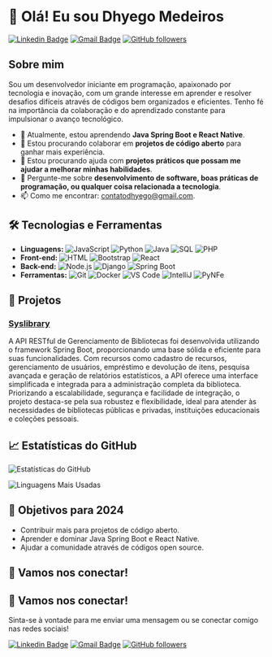 # 👋 Olá! Eu sou Dhyego Medeiros

[![Linkedin Badge](https://img.shields.io/badge/-Dhyego--Sousa-blue?style=flat-square&logo=Linkedin&logoColor=white&link=https://www.linkedin.com/in/dhyego-sousa/)](https://www.linkedin.com/in/dhyego-sousa/)
[![Gmail Badge](https://img.shields.io/badge/-contatodhyego@gmail.com-c14438?style=flat-square&logo=Gmail&logoColor=white&link=mailto:contatodhyego@gmail.com)](mailto:contatodhyego@gmail.com)
[![GitHub followers](https://img.shields.io/github/followers/DhyegoMedeiros?label=Follow&style=social)](https://github.com/DhyegoMedeiros/?tab=follow)

## Sobre mim

Sou um desenvolvedor iniciante em programação, apaixonado por tecnologia e inovação, com um grande interesse em aprender e resolver desafios difíceis através de códigos bem organizados e eficientes. Tenho fé na importância da colaboração e do aprendizado constante para impulsionar o avanço tecnológico.

- 🌱 Atualmente, estou aprendendo **Java Spring Boot e React Native**.
- 👯 Estou procurando colaborar em **projetos de código aberto** para ganhar mais experiência.
- 🤔 Estou procurando ajuda com **projetos práticos que possam me ajudar a melhorar minhas habilidades**.
- 💬 Pergunte-me sobre **desenvolvimento de software, boas práticas de programação, ou qualquer coisa relacionada a tecnologia**.
- 📫 Como me encontrar: [contatodhyego@gmail.com](mailto:contatodhyego@gmail.com).

## 🛠️ Tecnologias e Ferramentas

- **Linguagens:** ![JavaScript](https://img.shields.io/badge/-JavaScript-black?style=flat-square&logo=javascript) ![Python](https://img.shields.io/badge/-Python-black?style=flat-square&logo=python) ![Java](https://img.shields.io/badge/-Java-black?style=flat-square&logo=java) ![SQL](https://img.shields.io/badge/-SQL-black?style=flat-square&logo=postgresql) ![PHP](https://img.shields.io/badge/-PHP-black?style=flat-square&logo=php)
- **Front-end:** ![HTML](https://img.shields.io/badge/-HTML-black?style=flat-square&logo=html5) ![Bootstrap](https://img.shields.io/badge/-Bootstrap-black?style=flat-square&logo=bootstrap) ![React](https://img.shields.io/badge/-React-black?style=flat-square&logo=react)
- **Back-end:** ![Node.js](https://img.shields.io/badge/-Node.js-black?style=flat-square&logo=node.js) ![Django](https://img.shields.io/badge/-Django-black?style=flat-square&logo=django) ![Spring Boot](https://img.shields.io/badge/-Spring%20Boot-black?style=flat-square&logo=spring)
- **Ferramentas:** ![Git](https://img.shields.io/badge/-Git-black?style=flat-square&logo=git) ![Docker](https://img.shields.io/badge/-Docker-black?style=flat-square&logo=docker) ![VS Code](https://img.shields.io/badge/-VS%20Code-black?style=flat-square&logo=visual-studio-code) ![IntelliJ](https://img.shields.io/badge/-IntelliJ-black?style=flat-square&logo=intellij-idea) ![PyNFe](https://img.shields.io/badge/-PyNFe-black?style=flat-square&logo=python)

## 🚀 Projetos

### [Syslibrary](https://github.com/DhyegoMedeiros/syslibrary)
A API RESTful de Gerenciamento de Bibliotecas foi desenvolvida utilizando o framework Spring Boot, proporcionando uma base sólida e eficiente para suas funcionalidades. Com recursos como cadastro de recursos, gerenciamento de usuários, empréstimo e devolução de itens, pesquisa avançada e geração de relatórios estatísticos, a API oferece uma interface simplificada e integrada para a administração completa da biblioteca. Priorizando a escalabilidade, segurança e facilidade de integração, o projeto destaca-se pela sua robustez e flexibilidade, ideal para atender às necessidades de bibliotecas públicas e privadas, instituições educacionais e coleções pessoais.


## 📈 Estatísticas do GitHub

![Estatísticas do GitHub](https://github-readme-stats.vercel.app/api?username=DhyegoMedeiros&show_icons=true&hide_title=true&count_private=true&include_all_commits=true&theme=radical)

![Linguagens Mais Usadas](https://github-readme-stats.vercel.app/api/top-langs/?username=DhyegoMedeiros&layout=compact&theme=radical)


## 🎯 Objetivos para 2024

- Contribuir mais para projetos de código aberto.
- Aprender e dominar Java Spring Boot e React Native.
- Ajudar a comunidade através de códigos open source.

## 🤝 Vamos nos conectar!

## 🤝 Vamos nos conectar!

Sinta-se à vontade para me enviar uma mensagem ou se conectar comigo nas redes sociais!

[![Linkedin Badge](https://img.shields.io/badge/-Dhyego--Sousa-blue?style=flat-square&logo=Linkedin&logoColor=white&link=https://www.linkedin.com/in/dhyego-sousa/)](https://www.linkedin.com/in/dhyego-sousa/)
[![Gmail Badge](https://img.shields.io/badge/-contatodhyego@gmail.com-c14438?style=flat-square&logo=Gmail&logoColor=white&link=mailto:contatodhyego@gmail.com)](mailto:contatodhyego@gmail.com)
[![GitHub followers](https://img.shields.io/github/followers/DhyegoMedeiros?label=Follow&style=social)](https://github.com/DhyegoMedeiros/?tab=follow)

